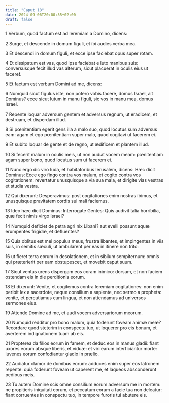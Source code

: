 ```yaml
---
title: "Caput 18"
date: 2024-09-06T20:00:55+02:00
draft: false
---
```



1 Verbum, quod factum est ad Ieremiam a Domino, dicens:

2 Surge, et descende in domum figuli, et ibi audies verba mea.

3 Et descendi in domum figuli, et ecce ipse faciebat opus super rotam.

4 Et dissipatum est vas, quod ipse faciebat e luto manibus suis: conversusque fecit illud vas alterum, sicut placuerat in oculis eius ut faceret.

5 Et factum est verbum Domini ad me, dicens:

6 Numquid sicut figulus iste, non potero vobis facere, domus Israel, ait Dominus? ecce sicut lutum in manu figuli, sic vos in manu mea, domus Israel.

7 Repente loquar adversum gentem et adversus regnum, ut eradicem, et destruam, et disperdam illud.

8 Si pœnitentiam egerit gens illa a malo suo, quod locutus sum adversus eam: agam et ego pœnitentiam super malo, quod cogitavi ut facerem ei.

9 Et subito loquar de gente et de regno, ut ædificem et plantem illud.

10 Si fecerit malum in oculis meis, ut non audiat vocem meam: pœnitentiam agam super bono, quod locutus sum ut facerem ei.

11 Nunc ergo dic viro Iuda, et habitatoribus Ierusalem, dicens: Hæc dicit Dominus: Ecce ego fingo contra vos malum, et cogito contra vos cogitationem: revertatur unusquisque a via sua mala, et dirigite vias vestras et studia vestra.

12 Qui dixerunt: Desperavimus: post cogitationes enim nostras ibimus, et unusquisque pravitatem cordis sui mali faciemus.

13 Ideo hæc dicit Dominus: Interrogate Gentes: Quis audivit talia horribilia, quæ fecit nimis virgo Israel?

14 Numquid deficiet de petra agri nix Libani? aut evelli possunt aquæ erumpentes frigidæ, et defluentes?

15 Quia oblitus est mei populus meus, frustra libantes, et impingentes in viis suis, in semitis sæculi, ut ambularent per eas in itinere non trito:

16 ut fieret terra eorum in desolationem, et in sibilum sempiternum: omnis qui præterierit per eam obstupescet, et movebit caput suum.

17 Sicut ventus urens dispergam eos coram inimico: dorsum, et non faciem ostendam eis in die perditionis eorum.

18 Et dixerunt: Venite, et cogitemus contra Ieremiam cogitationes: non enim peribit lex a sacerdote, neque consilium a sapiente, nec sermo a propheta: venite, et percutiamus eum lingua, et non attendamus ad universos sermones eius.

19 Attende Domine ad me, et audi vocem adversariorum meorum.

20 Numquid redditur pro bono malum, quia foderunt foveam animæ meæ? Recordare quod steterim in conspectu tuo, ut loquerer pro eis bonum, et averterem indignationem tuam ab eis.

21 Propterea da filios eorum in famem, et deduc eos in manus gladii: fiant uxores eorum absque liberis, et viduæ: et viri earum interficiantur morte: iuvenes eorum confodiantur gladio in prælio.

22 Audiatur clamor de domibus eorum: adduces enim super eos latronem repente: quia foderunt foveam ut caperent me, et laqueos absconderunt pedibus meis.

23 Tu autem Domine scis omne consilium eorum adversum me in mortem: ne propitieris iniquitati eorum, et peccatum eorum a facie tua non deleatur: fiant corruentes in conspectu tuo, in tempore furoris tui abutere eis.

